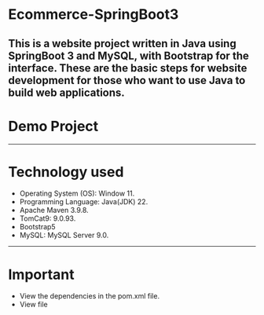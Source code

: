 # Ecommerce-SpringBoot3
This is a website project written in Java using SpringBoot 3 and MySQL, with Bootstrap for the interface. These are the basic steps for website development for those who want to use Java to build web applications.
---
# Demo Project
---
# Technology used
  + Operating System (OS): Window 11.
  + Programming Language: Java(JDK) 22.
  + Apache Maven 3.9.8.
  + TomCat9: 9.0.93.
  + Bootstrap5
  + MySQL: MySQL Server 9.0.
---
# Important
 + View the dependencies in the pom.xml file.
 + View file 

